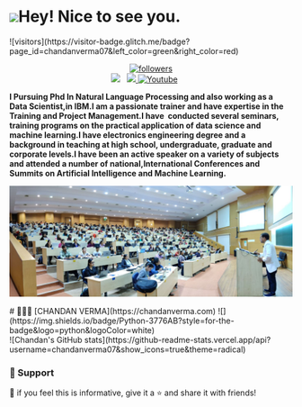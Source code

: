  <h1><img src="https://emojis.slackmojis.com/emojis/images/1531849430/4246/blob-sunglasses.gif?1531849430" width="30"/>Hey! Nice to see you.</h1> 
 ![visitors](https://visitor-badge.glitch.me/badge?page_id=chandanverma07&left_color=green&right_color=red)


<p align='center'>
  <a href="https://github.com/chandanverma07?tab=followers">
    <img alt="followers" title="Follow me on Github" src="https://custom-icon-badges.demolab.com/github/followers/chandanverma07?color=236ad3&labelColor=1155ba&style=for-the-badge&logo=person-add&label=Follow&logoColor=white"/></a>
  <br>
<a href="https://instagram.com/verma.chandan.070"><img height="30" src="https://github.com/WaylonWalker/WaylonWalker/blob/main/icon/instagram.jpg?raw=true"></a>&nbsp;&nbsp;
<a href="https://www.linkedin.com/in/chandan-shubh-aa448b5a/"><img height="30" src="https://github.com/WaylonWalker/WaylonWalker/blob/main/icon/linkedin.png?raw=true">
 <a href="https://www.youtube.com/channel/UC0byJszUuiB0-tn_JoUwOVg"><img width="32px" alt="Youtube" title="Youtube" src="https://i.imgur.com/qiXu7b2.png"/></a>
  &#8287;&#8287;&#8287;&#8287;&#8287;
 </a>
</p>
<p align="left">
<b>I Pursuing Phd In Natural Language Processing and also working as a Data Scientist,in IBM.I am a passionate trainer and have expertise in the Training and Project Management.I have  conducted several seminars, training programs on the practical application of data science and machine learning.I have electronics engineering degree and a background in teaching at high school, undergraduate, graduate and corporate levels.I have been an active speaker on a variety of subjects and attended a number of national,International Conferences and Summits on Artificial Intelligence and Machine Learning.</b>
</p>
<p align="center">
<img
    src = 'https://github.com/chandanverma07/chandanverma07/blob/main/image1.jpg'
    width = 800/>
 </p>
 # 👨🏻‍💻 [CHANDAN VERMA](https://chandanverma.com)
 ![](https://img.shields.io/badge/Python-3776AB?style=for-the-badge&logo=python&logoColor=white)
 <br>
![Chandan's GitHub stats](https://github-readme-stats.vercel.app/api?username=chandanverma07&show_icons=true&theme=radical)
    
### 🤩 Support

💙 if you feel this is informative, give it a ⭐ and share it with friends!


